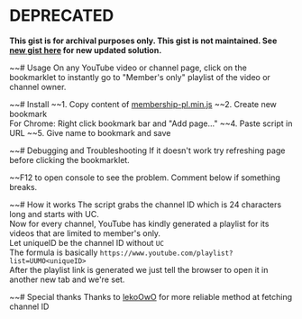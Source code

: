 # DEPRECATED
**This gist is for archival purposes only. This gist is not maintained. See [new gist here](https://gist.github.com/jogerj/b5cfd25592f3eaf89801d09819601d63) for new updated solution.**



~~# Usage
On any YouTube video or channel page, click on the bookmarklet to instantly go to "Member's only" playlist of the video or channel owner.

~~# Install
~~1. Copy content of [membership-pl.min.js](#file-membership-pl-min-js)
~~2. Create new bookmark  
    For Chrome: Right click bookmark bar and "Add page..."
~~4. Paste script in URL
~~5. Give name to bookmark and save


~~# Debugging and Troubleshooting
If it doesn't work try refreshing page before clicking the bookmarklet.  

~~F12 to open console to see the problem. Comment below if something breaks.

~~# How it works
The script grabs the channel ID which is 24 characters long and starts with UC.  
Now for every channel, YouTube has kindly generated a playlist for its videos that are limited to member's only.  
Let uniqueID be the channel ID without `UC`  
The formula is basically `https://www.youtube.com/playlist?list=UUMO<uniqueID>`  
After the playlist link is generated we just tell the browser to open it in another new tab and we're set.  

~~# Special thanks
Thanks to [lekoOwO](https://gist.github.com/lekoOwO/622a7aab272c18a354fb7b0759f938fb) for more reliable method at fetching channel ID